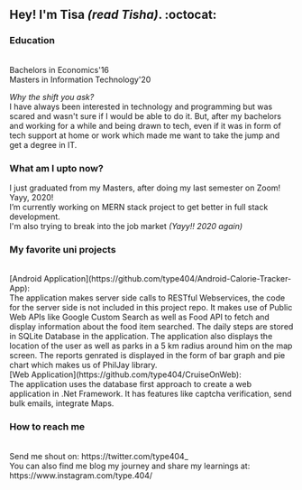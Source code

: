 ## Hey! I'm Tisa _(read Tisha)_. :octocat: ##

### Education ###
<br/>
Bachelors in Economics'16
 <br/>
Masters in Information Technology'20
 <br/>
 
 _Why the shift you ask?_
 <br/>
 I have always been interested in technology and programming but was scared and wasn't sure if I would be able to do it. But, after my bachelors and working for a while and being drawn to tech, even if it was in form of tech support at home or work which made me want to take the jump and get a degree in IT. 
 
 ### What am I upto now? ###
 I just graduated from my Masters, after doing my last semester on Zoom! Yayy, 2020! 
 <br/>
 I’m currently working on MERN stack project to get better in full stack development.
 <br/>
 I'm also trying to break into the job market _(Yayy!! 2020 again)_
 
### My favorite uni projects ###
 <br/>
[Android Application](https://github.com/type404/Android-Calorie-Tracker-App): 
<br/> The application makes server side calls to RESTful Webservices, the code for the server side is not included in this project repo. It makes use of Public Web APIs like Google Custom Search as well as Food API to fetch and display information about the food item searched. The daily steps are stored in SQLite Database in the application. The application also displays the location of the user as well as parks in a 5 km radius around him on the map screen. The reports genrated is displayed in the form of bar graph and pie chart which makes us of PhilJay library.
<br/>
[Web Application](https://github.com/type404/CruiseOnWeb):
<br/> The application uses the database first approach to create a web application in .Net Framework. It has features like captcha verification, send bulk emails, integrate Maps. 


### How to reach me ###
<br/>
Send me shout on: https://twitter.com/type404_ 
<br/>
You can also find me blog my journey and share my learnings at: https://www.instagram.com/type.404/
 

<!--
**type404/type404** is a ✨ _special_ ✨ repository because its `README.md` (this file) appears on your GitHub profile.

- 🔭 I’m currently working on ...
- 🌱 I’m currently learning ...
- 👯 I’m looking to collaborate on ...
- 🤔 I’m looking for help with ...
- 💬 Ask me about ...
- 📫 How to reach me: ...
- 😄 Pronouns: ...
- ⚡ Fun fact: ...
-->
